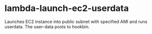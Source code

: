 # lambda-launch-ec2-userdata
Launches EC2 instance into public subnet with specified AMI and runs userdata. The user-data posts to hookbin.


